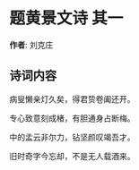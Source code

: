 # 题黄景文诗  其一

**作者**: 刘克庄

## 诗词内容

病叟懒亲灯久矣，得君贽卷阖还开。

专心致意刻成楮，有胆通身占断梅。

中的孟云非尔力，钻坚颜叹竭吾才。

旧时奇字今忘却，不是无人载酒来。


